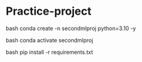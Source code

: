 # Practice-project
   bash
conda create -n secondmlproj python=3.10 -y

   bash
conda activate secondmlproj

   bash
pip install -r requirements.txt